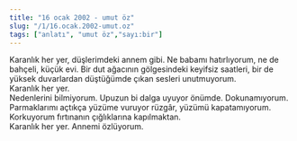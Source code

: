 ```yaml
---
title: "16 ocak 2002 - umut öz"
slug: "/1/16.ocak.2002-umut.oz"
tags: ["anlatı", "umut öz","sayı:bir"]
---
```




Karanlık her yer, düşlerimdeki annem gibi. Ne babamı hatırlıyorum, ne de
bahçeli, küçük evi. Bir dut ağacının gölgesindeki keyifsiz saatleri, bir
de yüksek duvarlardan düştüğümde çıkan sesleri unutmuyorum.  
Karanlık her yer.  
Nedenlerini bilmiyorum. Upuzun bi dalga uyuyor önümde. Dokunamıyorum.
Parmaklarımı açtıkça yüzüme vuruyor rüzgâr, yüzümü kapatamıyorum.
Korkuyorum fırtınanın çığlıklarına kapılmaktan.  
Karanlık her yer. Annemi özlüyorum.


